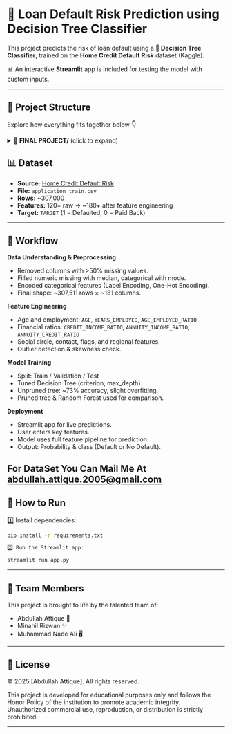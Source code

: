 # 🏦 Loan Default Risk Prediction using Decision Tree Classifier

This project predicts the risk of loan default using a **🌳 Decision Tree Classifier**, trained on the **Home Credit Default Risk** dataset (Kaggle).  

📊 An interactive **Streamlit** app is included for testing the model with custom inputs.

---

## 📂 **Project Structure**

Explore how everything fits together below 👇

<details>
<summary>📁 <strong>FINAL PROJECT/</strong> (click to expand)</summary>

├── 📄 application_train.csv
│ └─ Raw input dataset used for model training
│
├── 📄 engineered_data.csv
│ └─ Preprocessed & cleaned data for better learning
│
├── 🧠 best_decision_tree_model.pkl
│ └─ Saved Decision Tree model (after tuning)
│
├── 🚀 app.py
│ └─ Interactive Streamlit app to test predictions
│
├── 📓 project.ipynb
│ └─ Full EDA + training + pruning + evaluation steps
│
├── 📦 requirements.txt
│ └─ List of dependencies to install the project
│
└── 📘 README.md
└─ You're reading it right now 😄

bash
Copy
Edit

</details>

## 📊 **Dataset**

- **Source:** [Home Credit Default Risk](https://www.kaggle.com/c/home-credit-default-risk)
- **File:** `application_train.csv`
- **Rows:** ~307,000
- **Features:** 120+ raw → ~180+ after feature engineering
- **Target:** `TARGET` (1 = Defaulted, 0 = Paid Back)

---

## 📜 **Workflow**

**Data Understanding & Preprocessing**
- Removed columns with >50% missing values.
- Filled numeric missing with median, categorical with mode.
- Encoded categorical features (Label Encoding, One-Hot Encoding).
- Final shape: ~307,511 rows × ~181 columns.

**Feature Engineering**
- Age and employment: `AGE`, `YEARS_EMPLOYED`, `AGE_EMPLOYED_RATIO`
- Financial ratios: `CREDIT_INCOME_RATIO`, `ANNUITY_INCOME_RATIO`, `ANNUITY_CREDIT_RATIO`
- Social circle, contact, flags, and regional features.
- Outlier detection & skewness check.

**Model Training**
- Split: Train / Validation / Test
- Tuned Decision Tree (criterion, max_depth).
- Unpruned tree: ~73% accuracy, slight overfitting.
- Pruned tree & Random Forest used for comparison.

**Deployment**
- Streamlit app for live predictions.
- User enters key features.
- Model uses full feature pipeline for prediction.
- Output: Probability & class (Default or No Default).


**For DataSet You Can Mail Me At abdullah.attique.2005@gmail.com**
---

## 🚀 **How to Run**

1️⃣ Install dependencies:  
```bash
pip install -r requirements.txt

2️⃣ Run the Streamlit app:

streamlit run app.py

```
---

## 👥 **Team Members**
This project is brought to life by the talented team of:

- Abdullah Attique 🚀
- Minahil Rizwan ✨
- Muhammad Nade Ali 🖥️

---

## 📢 **License**

© 2025 [Abdullah Attique]. All rights reserved.

This project is developed for educational purposes only and follows the Honor Policy of the institution to promote academic integrity.  
Unauthorized commercial use, reproduction, or distribution is strictly prohibited.

---

